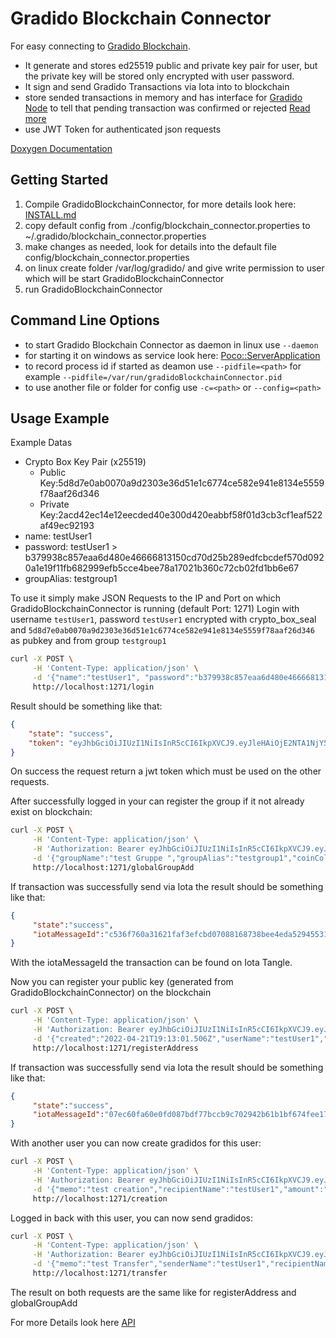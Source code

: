 # Gradido Blockchain Connector

For easy connecting to [Gradido Blockchain](https://github.com/gradido/gradido_blockchain). 

- It generate and stores ed25519 public and private key pair for user, but the private key will be stored only encrypted with user password.
- It sign and send Gradido Transactions via Iota into to blockchain
- store sended transactions in memory and has interface for [Gradido Node](https://github.com/gradido/gradido_node) to tell that pending transaction was confirmed or rejected [Read more](https://gradido.github.io/gradido_blockchain_connector/classmodel_1_1_pending_transactions.html)
- use JWT Token for authenticated json requests

[Doxygen Documentation](https://gradido.github.io/gradido_blockchain_connector/)

## Getting Started

1. Compile GradidoBlockchainConnector, for more details look here: [INSTALL.md](INSTALL.md)
2. copy default config from ./config/blockchain_connector.properties to ~/.gradido/blockchain_connector.properties
3. make changes as needed, look for details into the default file config/blockchain_connector.properties
4. on linux create folder /var/log/gradido/ and give write permission to user which will be start GradidoBlockchainConnector
5. run GradidoBlockchainConnector 


## Command Line Options

- to start Gradido Blockchain Connector as daemon in linux use ```--daemon ```
- for starting it on windows as service look here: [Poco::ServerApplication](https://www.appinf.com/docs/poco-2013.2/Poco.Util.ServerApplication.html)
- to record process id if started as deamon use ```--pidfile=<path>``` for example ```--pidfile=/var/run/gradidoBlockchainConnector.pid``` 
- to use another file or folder for config use ```-c=<path>``` or ```--config=<path>```


## Usage Example

Example Datas
- Crypto Box Key Pair (x25519)
     - Public Key:5d8d7e0ab0070a9d2303e36d51e1c6774ce582e941e8134e5559f78aaf26d346
     - Private Key:2acd42ec14e12eecded40e300d420eabbf58f01d3cb3cf1eaf522af49ec92193
- name: testUser1
- password: testUser1 > b379938c857eaa6d480e46666813150cd70d25b289edfcbcdef570d0920a1e19f11fb682999efb5cce4bee78a17021b360c72cb02fd1bb6e67
- groupAlias: testgroup1

To use it simply make JSON Requests to the IP and Port on which GradidoBlockchainConnector is running (default Port: 1271)
Login with username `testUser1`, password `testUser1` encrypted with crypto_box_seal and `5d8d7e0ab0070a9d2303e36d51e1c6774ce582e941e8134e5559f78aaf26d346` as pubkey and from group `testgroup1` 
```bash
curl -X POST \
     -H 'Content-Type: application/json' \
     -d '{"name":"testUser1", "password":"b379938c857eaa6d480e46666813150cd70d25b289edfcbcdef570d0920a1e19f11fb682999efb5cce4bee78a17021b360c72cb02fd1bb6e67", "groupAlias":"testgroup1"}' \
     http://localhost:1271/login
``` 

Result should be something like that: 
```json
{
    "state": "success",
    "token": "eyJhbGciOiJIUzI1NiIsInR5cCI6IkpXVCJ9.eyJleHAiOjE2NTA1NjY5MzIuMTU1MTg0LCJpYXQiOjE2NTA1NjYzMzIuMTU1MTg0LCJuYW1lIjoidGVzdFVzZXIxIiwicHVia2V5IjoiMjVhZGMzZWEwYmZmZmE3ZDAwYmEyMjY4OTJlMDA1MWU5ODJlNGMxOGZiZDM4ZDRjNTE2NzIyMjRkNzM1NGY1YiIsInN1YiI6ImxvZ2luIn0.YsL4F7BUeBa-_yV1mF3aK9DSybwpj_eJH6fOaY_Tn9c"
}
```
On success the request return a jwt token which must be used on the other requests.

After successfully logged in your can register the group if it not already exist on blockchain:
```bash
curl -X POST \
     -H 'Content-Type: application/json' \
     -H 'Authorization: Bearer eyJhbGciOiJIUzI1NiIsInR5cCI6IkpXVCJ9.eyJleHAiOjE2NTA1NjY5MzIuMTU1MTg0LCJpYXQiOjE2NTA1NjYzMzIuMTU1MTg0LCJuYW1lIjoidGVzdFVzZXIxIiwicHVia2V5IjoiMjVhZGMzZWEwYmZmZmE3ZDAwYmEyMjY4OTJlMDA1MWU5ODJlNGMxOGZiZDM4ZDRjNTE2NzIyMjRkNzM1NGY1YiIsInN1YiI6ImxvZ2luIn0.YsL4F7BUeBa-_yV1mF3aK9DSybwpj_eJH6fOaY_Tn9c' \
     -d '{"groupName":"test Gruppe ","groupAlias":"testgroup1","coinColor":"","created":"2022-04-21T18:57:59.073Z"}' \
     http://localhost:1271/globalGroupAdd
``` 

If transaction was successfully send via Iota the result should be something like that:
```json
{
     "state":"success",
     "iotaMessageId":"c536f760a31621faf3efcbd07088168738bee4eda52945531e09ae646efc5c18"
}
```
With the iotaMessageId the transaction can be found on Iota Tangle.

Now you can register your public key (generated from GradidoBlockchainConnector) on the blockchain
```bash
curl -X POST \
     -H 'Content-Type: application/json' \
     -H 'Authorization: Bearer eyJhbGciOiJIUzI1NiIsInR5cCI6IkpXVCJ9.eyJleHAiOjE2NTA1NjY5MzIuMTU1MTg0LCJpYXQiOjE2NTA1NjYzMzIuMTU1MTg0LCJuYW1lIjoidGVzdFVzZXIxIiwicHVia2V5IjoiMjVhZGMzZWEwYmZmZmE3ZDAwYmEyMjY4OTJlMDA1MWU5ODJlNGMxOGZiZDM4ZDRjNTE2NzIyMjRkNzM1NGY1YiIsInN1YiI6ImxvZ2luIn0.YsL4F7BUeBa-_yV1mF3aK9DSybwpj_eJH6fOaY_Tn9c' \
     -d '{"created":"2022-04-21T19:13:01.506Z","userName":"testUser1","addressType":"HUMAN"}' \
     http://localhost:1271/registerAddress
```

If transaction was successfully send via Iota the result should be something like that:
```json 
{
     "state":"success",
     "iotaMessageId":"07ec60fa60e0fd087bdf77bccb9c702942b61b1bf674fee17d3f258fed1fc8b0"
}
```
With another user you can now create gradidos for this user:

```bash
curl -X POST \
     -H 'Content-Type: application/json' \
     -H 'Authorization: Bearer eyJhbGciOiJIUzI1NiIsInR5cCI6IkpXVCJ9.eyJleHAiOjE2NTA1NzIyNjkuMjkwMzE4LCJpYXQiOjE2NTA1NzE2NjkuMjkwMzE4LCJuYW1lIjoidGVzdFVzZXIyIiwicHVia2V5IjoiOGIyMzkxM2VhMjMwMGYyNWVlYjY4NzNmMTE3ZTcwM2Q2ZGE5YjM5ZmNmMjgwMjE3Mzk2MzQ3YWU0NzNiMzdmNiIsInN1YiI6ImxvZ2luIn0.cg9lWwZsSgb-2QiDhz1vuYzHdM9ddkhvFzvKhnqjo4Q' \
     -d '{"memo":"test creation","recipientName":"testUser1","amount":"1000","targetDate":"2022-02-01","created":"2022-04-21T20:08:53.406Z","apolloTransactionId":"1"}' \
     http://localhost:1271/creation
```

Logged in back with this user, you can now send gradidos:

```bash
curl -X POST \
     -H 'Content-Type: application/json' \
     -H 'Authorization: Bearer eyJhbGciOiJIUzI1NiIsInR5cCI6IkpXVCJ9.eyJleHAiOjE2NTA1NzI0MzUuNTM0NTgyLCJpYXQiOjE2NTA1NzE4MzUuNTM0NTgyLCJuYW1lIjoidGVzdFVzZXIxIiwicHVia2V5IjoiZmIyNjY4Y2JlNWJmZWViYTNjNzkxOTJkZDI1MGJlNzI3ZjZmYTJiM2RlMjA2OGE4NWQyOTQ3NTFjMmE1Y2MyMCIsInN1YiI6ImxvZ2luIn0.Ymr7-QnSfsWNFOG-IevV3THYukJsiFdG934HgplKrsc' \
     -d '{"memo":"test Transfer","senderName":"testUser1","recipientName":"testUser2","amount":"100","created":"2022-04-21T20:10:59.429Z","apolloTransactionId":"2"}' \
     http://localhost:1271/transfer
```

The result on both requests are the same like for registerAddress and globalGroupAdd

For more Details look here [API](API.md)